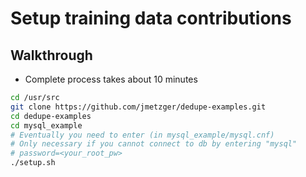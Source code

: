 # Setup training data contributions 

## Walkthrough 

  * Complete process takes about 10 minutes 

```bash 
cd /usr/src 
git clone https://github.com/jmetzger/dedupe-examples.git
cd dedupe-examples 
cd mysql_example 
# Eventually you need to enter (in mysql_example/mysql.cnf)  
# Only necessary if you cannot connect to db by entering "mysql" 
# password=<your_root_pw> 
./setup.sh 
```
